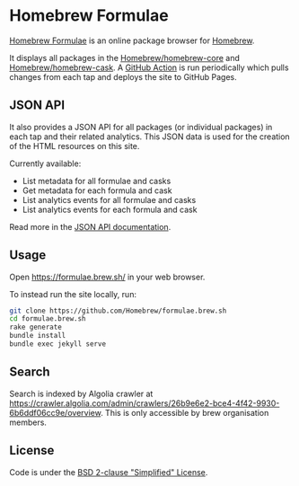 # Homebrew Formulae

[Homebrew Formulae](https://formulae.brew.sh) is an online package browser for [Homebrew](https://brew.sh).

It displays all packages in the [Homebrew/homebrew-core](https://github.com/Homebrew/homebrew-core) and [Homebrew/homebrew-cask](https://github.com/Homebrew/homebrew-cask). A [GitHub Action](https://github.com/Homebrew/formulae.brew.sh/blob/main/.github/workflows/tests.yml) is run periodically which pulls changes from each tap and deploys the site to GitHub Pages.

## JSON API

It also provides a JSON API for all packages (or individual packages) in each tap and their related analytics. This JSON data is used for the creation of the HTML resources on this site.

Currently available:

- List metadata for all formulae and casks
- Get metadata for each formula and cask
- List analytics events for all formulae and casks
- List analytics events for each formula and cask

Read more in the [JSON API documentation](https://formulae.brew.sh/docs/api/).

## Usage

Open <https://formulae.brew.sh/> in your web browser.

To instead run the site locally, run:

```bash
git clone https://github.com/Homebrew/formulae.brew.sh
cd formulae.brew.sh
rake generate
bundle install
bundle exec jekyll serve
```

## Search

Search is indexed by Algolia crawler at <https://crawler.algolia.com/admin/crawlers/26b9e6e2-bce4-4f42-9930-6b6ddf06cc9e/overview>.
This is only accessible by brew organisation members.

## License

Code is under the [BSD 2-clause "Simplified" License](LICENSE.txt).
